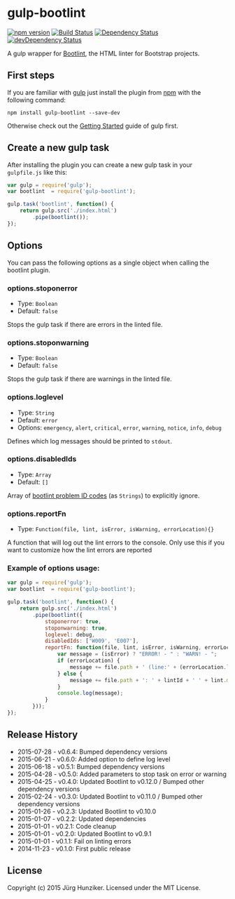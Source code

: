 # gulp-bootlint
[![npm version](https://badge.fury.io/js/gulp-bootlint.svg)](http://badge.fury.io/js/gulp-bootlint) [![Build Status](https://travis-ci.org/tschortsch/gulp-bootlint.svg?branch=master)](https://travis-ci.org/tschortsch/gulp-bootlint) [![Dependency Status](https://david-dm.org/tschortsch/gulp-bootlint.svg)](https://david-dm.org/tschortsch/gulp-bootlint) [![devDependency Status](https://david-dm.org/tschortsch/gulp-bootlint/dev-status.svg)](https://david-dm.org/tschortsch/gulp-bootlint#info=devDependencies)

A gulp wrapper for [Bootlint](https://github.com/twbs/bootlint), the HTML linter for Bootstrap projects.

## First steps

If you are familiar with [gulp](http://gulpjs.com/) just install the plugin from [npm](https://npmjs.org/package/gulp-bootlint) with the following command:

```
npm install gulp-bootlint --save-dev
```

Otherwise check out the [Getting Started](https://github.com/gulpjs/gulp/blob/master/docs/getting-started.md#getting-started) guide of gulp first.

## Create a new gulp task

After installing the plugin you can create a new gulp task in your `gulpfile.js` like this:

```javascript
var gulp = require('gulp');
var bootlint  = require('gulp-bootlint');

gulp.task('bootlint', function() {
    return gulp.src('./index.html')
        .pipe(bootlint());
});
```

## Options

You can pass the following options as a single object when calling the bootlint plugin.

### options.stoponerror

* Type: `Boolean`
* Default: `false`

Stops the gulp task if there are errors in the linted file.

### options.stoponwarning

* Type: `Boolean`
* Default: `false`

Stops the gulp task if there are warnings in the linted file.

### options.loglevel

* Type: `String`
* Default: `error`
* Options: `emergency`, `alert`, `critical`, `error`, `warning`, `notice`, `info`, `debug`

Defines which log messages should be printed to `stdout`.

### options.disabledIds

* Type: `Array`
* Default: `[]`

Array of [bootlint problem ID codes](https://github.com/twbs/bootlint/wiki) (as `Strings`) to explicitly ignore.

### options.reportFn

* Type: `Function(file, lint, isError, isWarning, errorLocation){}`

A function that will log out the lint errors to the console. Only use this if you want to customize how the lint errors are reported

### Example of options usage:

```javascript
var gulp = require('gulp');
var bootlint  = require('gulp-bootlint');

gulp.task('bootlint', function() {
    return gulp.src('./index.html')
        .pipe(bootlint({
            stoponerror: true,
            stoponwarning: true,
            loglevel: debug,
            disabledIds: ['W009', 'E007'],
            reportFn: function(file, lint, isError, isWarning, errorLocation){
                var message = (isError) ? "ERROR! - " : "WARN! - ";
                if (errorLocation) {
                    message += file.path + ' (line:' + (errorLocation.line + 1) + ', col:' + (errorLocation.column + 1) + ') [' + lint.id + '] ' + lint.message;
                } else {
                    message += file.path + ': ' + lintId + ' ' + lint.message;
                }
                console.log(message);
            }
        }));
});
```

## Release History

* 2015-07-28 - v0.6.4: Bumped dependency versions
* 2015-06-21 - v0.6.0: Added option to define log level
* 2015-06-18 - v0.5.1: Bumped dependency versions
* 2015-04-28 - v0.5.0: Added parameters to stop task on error or warning
* 2015-04-25 - v0.4.0: Updated Bootlint to v0.12.0 / Bumped other dependency versions
* 2015-02-24 - v0.3.0: Updated Bootlint to v0.11.0 / Bumped other dependency versions
* 2015-01-26 - v0.2.3: Updated Bootlint to v0.10.0
* 2015-01-07 - v0.2.2: Updated dependencies
* 2015-01-01 - v0.2.1: Code cleanup
* 2015-01-01 - v0.2.0: Updated Bootlint to v0.9.1
* 2015-01-01 - v0.1.1: Fail on linting errors
* 2014-11-23 - v0.1.0: First public release

## License

Copyright (c) 2015 Jürg Hunziker. Licensed under the MIT License.